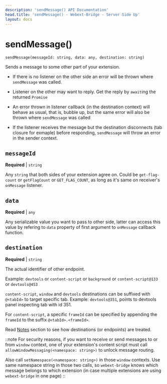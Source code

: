 ```yaml
---
description: 'sendMessage() API Documentation'
head.title: 'sendMessage() - Webext-Bridge - Server Side Up'
layout: docs
---
```


# sendMessage()

`sendMessage(messageId: string, data: any, destination: string)`

Sends a message to some other part of your extension.

- If there is no listener on the other side an error will be thrown where `sendMessage` was called.

- Listener on the other may want to reply. Get the reply by `await`ing the returned `Promise`

- An error thrown in listener callback (in the destination context) will behave as usual, that is, bubble up, but the same error will also be thrown where `sendMessage` was called

- If the listener receives the message but the destination disconnects (tab closure for exmaple) before responding, `sendMessage` will throw an error in the sender context.

## `messageId`

**Required** | `string`

Any `string` that both sides of your extension agree on. Could be `get-flag-count` or `getFlagCount` or `GET_FLAG_COUNT`, as long as it's same on receiver's `onMessage` listener.

## `data`

**Required** | `any`

Any serializable value you want to pass to other side, latter can access this value by refering to `data` property of first argument to `onMessage` callback function.

## `destination`

**Required** | `string`

The actual identifier of other endpoint.

Example: `devtools` or `content-script` or `background` or `content-script@133` or `devtools@453`

`content-script`, `window` and `devtools` destinations can be suffixed with `@<tabId>` to target specific tab. Example: `devtools@351`, points to devtools panel inspecting tab with id 351.

For `content-script`, a specific `frameId` can be specified by appending the `frameId` to the suffix `@<tabId>.<frameId>`.

Read [Notes](/docs/api/notes) section to see how destinations (or endpoints) are treated.

::note
For security reasons, if you want to receive or send messages to or from `window` context, one of your extension's content script must call `allowWindowMessaging(<namespace: string>)` to unlock message routing. 

Also call `setNamespace(<namespace: string>)` in those `window` contexts. Use same namespace string in those two calls, so `webext-bridge` knows which message belongs to which extension (in case multiple extensions are using `webext-bridge` in one page)
::